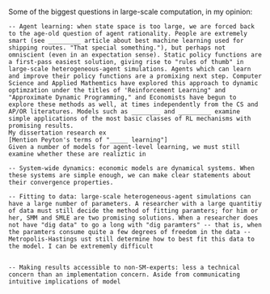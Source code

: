Some of the biggest questions in large-scale computation, in my opinion:

    -- Agent learning: when state space is too large, we are forced back to the age-old question of agent rationality. People are extremely smart (see _________ article about best machine learning used for shipping routes. "That special something."), but perhaps not omniscient (even in an expectation sense). Static policy functions are a first-pass easiest solution, giving rise to "rules of thumb" in large-scale heterogeneous-agent simulations. Agents which can learn and improve their policy functions are a promixing next step. Computer Science and Applied Mathemtics have explored this approach to dynamic optimzation under the titles of 'Reinforcement Learning" and "Approximate Dynamic Programming," and Economists have begun to explore these methods as well, at times independently from the CS and AP/OR literatures. Models such as ________ and _________ examine simple applications of the most basic classes of RL mechanisms with promising results. 
    My dissertation research ex
    [Mention Peyton's terms of "_____ learning"]
    Given a number of models for agent-level learning, we must still examine whether these are realiztic in 
    
    -- System-wide dynamics: economic models are dynamical systems. When these systems are simple enough, we can make clear statements about their convergence properties. 
    
    -- Fitting to data: large-scale heterogeneous-agent simulations can have a large number of parameters. A researcher with a large quantitiy of data must still decide the method of fitting paramters; for him or her, SMM and SMLE are two promising solutions. When a researcher does not have "dig data" to go a long with "dig paramters" -- that is, when the paramters consume quite a few degrees of freedom in the data --  Metropolis-Hastings ust still determine how to best fit this data to the model. I can be extrememly difficult 
    
    
    -- Making results accessible to non-SM-experts: less a technical concern than an implementation concern. Aside from communicating intuitive implications of model 
    
    
    
    
    
    

